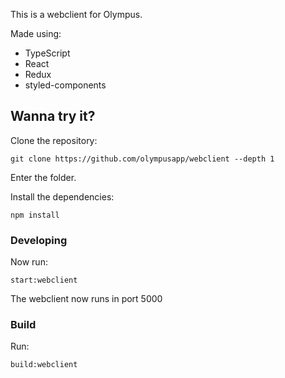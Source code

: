 This is a webclient for Olympus.

Made using:
- TypeScript
- React
- Redux
- styled-components


## Wanna try it?

Clone the repository:
```shell
git clone https://github.com/olympusapp/webclient --depth 1
```

Enter the folder.

Install the dependencies:
```shell
npm install
```

### Developing
Now run:
```shell
start:webclient
```

The webclient now runs in port 5000

### Build

Run:
```shell
build:webclient
```

